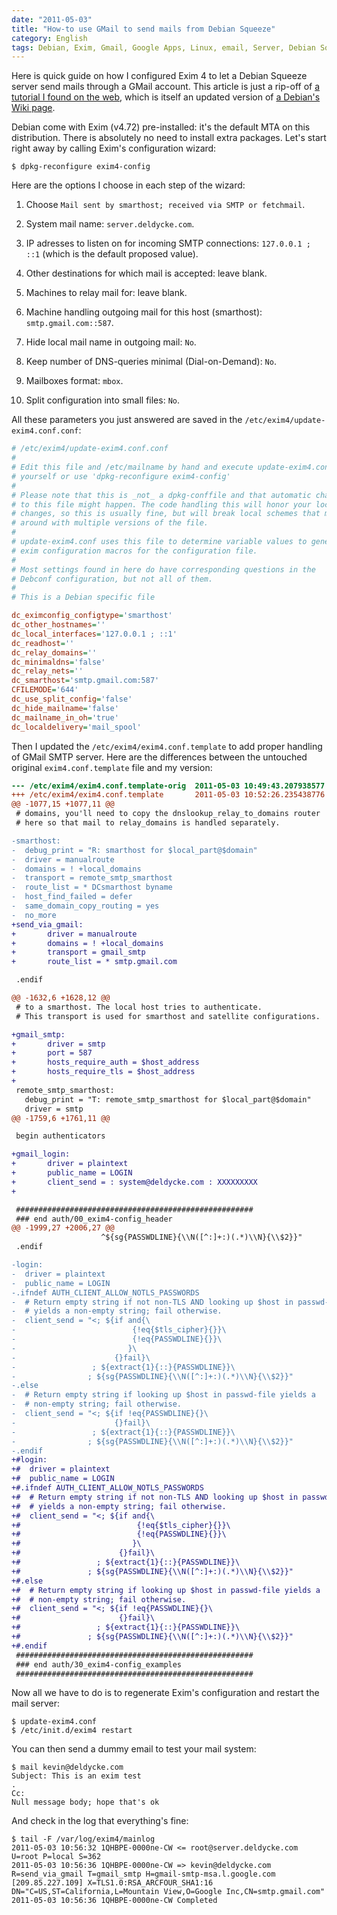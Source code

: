 ```yaml
---
date: "2011-05-03"
title: "How-to use GMail to send mails from Debian Squeeze"
category: English
tags: Debian, Exim, Gmail, Google Apps, Linux, email, Server, Debian Squeeze, RSA
---
```


Here is quick guide on how I configured Exim 4 to let a Debian Squeeze server send mails through a GMail account. This article is just a rip-off of [a tutorial I found on the web](https://www.manu-j.com/blog/wordpress-exim4-ubuntu-gmail-smtp/75/), which is itself an updated version of [a Debian's Wiki page](https://wiki.debian.org/GmailAndExim4).

Debian come with Exim (v4.72) pre-installed: it's the default MTA on this distribution. There is absolutely no need to install extra packages. Let's start right away by calling Exim's configuration wizard:

```shell-session
$ dpkg-reconfigure exim4-config
```

Here are the options I choose in each step of the wizard:

  1. Choose `Mail sent by smarthost; received via SMTP or fetchmail`.

  2. System mail name: `server.deldycke.com`.

  3. IP adresses to listen on for incoming SMTP connections: `127.0.0.1 ; ::1` (which is the default proposed value).

  4. Other destinations for which mail is accepted: leave blank.

  5. Machines to relay mail for: leave blank.

  6. Machine handling outgoing mail for this host (smarthost): `smtp.gmail.com::587`.

  7. Hide local mail name in outgoing mail: `No`.

  8. Keep number of DNS-queries minimal (Dial-on-Demand): `No`.

  9. Mailboxes format: `mbox`.

  10. Split configuration into small files: `No`.

All these parameters you just answered are saved in the `/etc/exim4/update-exim4.conf.conf`:

```ini
# /etc/exim4/update-exim4.conf.conf
#
# Edit this file and /etc/mailname by hand and execute update-exim4.conf
# yourself or use 'dpkg-reconfigure exim4-config'
#
# Please note that this is _not_ a dpkg-conffile and that automatic changes
# to this file might happen. The code handling this will honor your local
# changes, so this is usually fine, but will break local schemes that mess
# around with multiple versions of the file.
#
# update-exim4.conf uses this file to determine variable values to generate
# exim configuration macros for the configuration file.
#
# Most settings found in here do have corresponding questions in the
# Debconf configuration, but not all of them.
#
# This is a Debian specific file

dc_eximconfig_configtype='smarthost'
dc_other_hostnames=''
dc_local_interfaces='127.0.0.1 ; ::1'
dc_readhost=''
dc_relay_domains=''
dc_minimaldns='false'
dc_relay_nets=''
dc_smarthost='smtp.gmail.com:587'
CFILEMODE='644'
dc_use_split_config='false'
dc_hide_mailname='false'
dc_mailname_in_oh='true'
dc_localdelivery='mail_spool'
```

Then I updated the `/etc/exim4/exim4.conf.template` to add proper handling of GMail SMTP server. Here are the differences between the untouched original `exim4.conf.template` file and my version:

```diff
--- /etc/exim4/exim4.conf.template-orig  2011-05-03 10:49:43.207938577 +0200
+++ /etc/exim4/exim4.conf.template       2011-05-03 10:52:26.235438776 +0200
@@ -1077,15 +1077,11 @@
 # domains, you'll need to copy the dnslookup_relay_to_domains router
 # here so that mail to relay_domains is handled separately.

-smarthost:
-  debug_print = "R: smarthost for $local_part@$domain"
-  driver = manualroute
-  domains = ! +local_domains
-  transport = remote_smtp_smarthost
-  route_list = * DCsmarthost byname
-  host_find_failed = defer
-  same_domain_copy_routing = yes
-  no_more
+send_via_gmail:
+       driver = manualroute
+       domains = ! +local_domains
+       transport = gmail_smtp
+       route_list = * smtp.gmail.com

 .endif

@@ -1632,6 +1628,12 @@
 # to a smarthost. The local host tries to authenticate.
 # This transport is used for smarthost and satellite configurations.

+gmail_smtp:
+       driver = smtp
+       port = 587
+       hosts_require_auth = $host_address
+       hosts_require_tls = $host_address
+
 remote_smtp_smarthost:
   debug_print = "T: remote_smtp_smarthost for $local_part@$domain"
   driver = smtp
@@ -1759,6 +1761,11 @@

 begin authenticators

+gmail_login:
+       driver = plaintext
+       public_name = LOGIN
+       client_send = : system@deldycke.com : XXXXXXXXX
+

 #####################################################
 ### end auth/00_exim4-config_header
@@ -1999,27 +2006,27 @@
                    ^${sg{PASSWDLINE}{\\N([^:]+:)(.*)\\N}{\\$2}}"
 .endif

-login:
-  driver = plaintext
-  public_name = LOGIN
-.ifndef AUTH_CLIENT_ALLOW_NOTLS_PASSWORDS
-  # Return empty string if not non-TLS AND looking up $host in passwd-file
-  # yields a non-empty string; fail otherwise.
-  client_send = "<; ${if and{\
-                          {!eq{$tls_cipher}{}}\
-                          {!eq{PASSWDLINE}{}}\
-                         }\
-                      {}fail}\
-                 ; ${extract{1}{::}{PASSWDLINE}}\
-                ; ${sg{PASSWDLINE}{\\N([^:]+:)(.*)\\N}{\\$2}}"
-.else
-  # Return empty string if looking up $host in passwd-file yields a
-  # non-empty string; fail otherwise.
-  client_send = "<; ${if !eq{PASSWDLINE}{}\
-                      {}fail}\
-                 ; ${extract{1}{::}{PASSWDLINE}}\
-                ; ${sg{PASSWDLINE}{\\N([^:]+:)(.*)\\N}{\\$2}}"
-.endif
+#login:
+#  driver = plaintext
+#  public_name = LOGIN
+#.ifndef AUTH_CLIENT_ALLOW_NOTLS_PASSWORDS
+#  # Return empty string if not non-TLS AND looking up $host in passwd-file
+#  # yields a non-empty string; fail otherwise.
+#  client_send = "<; ${if and{\
+#                          {!eq{$tls_cipher}{}}\
+#                          {!eq{PASSWDLINE}{}}\
+#                         }\
+#                      {}fail}\
+#                 ; ${extract{1}{::}{PASSWDLINE}}\
+#               ; ${sg{PASSWDLINE}{\\N([^:]+:)(.*)\\N}{\\$2}}"
+#.else
+#  # Return empty string if looking up $host in passwd-file yields a
+#  # non-empty string; fail otherwise.
+#  client_send = "<; ${if !eq{PASSWDLINE}{}\
+#                      {}fail}\
+#                 ; ${extract{1}{::}{PASSWDLINE}}\
+#               ; ${sg{PASSWDLINE}{\\N([^:]+:)(.*)\\N}{\\$2}}"
+#.endif
 #####################################################
 ### end auth/30_exim4-config_examples
 #####################################################
```

Now all we have to do is to regenerate Exim's configuration and restart the mail server:

```shell-session
$ update-exim4.conf
$ /etc/init.d/exim4 restart
```

You can then send a dummy email to test your mail system:

```shell-session
$ mail kevin@deldycke.com
Subject: This is an exim test
.
Cc:
Null message body; hope that's ok
```

And check in the log that everything's fine:

```shell-session
$ tail -F /var/log/exim4/mainlog
2011-05-03 10:56:32 1QHBPE-0000ne-CW <= root@server.deldycke.com U=root P=local S=362
2011-05-03 10:56:36 1QHBPE-0000ne-CW => kevin@deldycke.com R=send_via_gmail T=gmail_smtp H=gmail-smtp-msa.l.google.com [209.85.227.109] X=TLS1.0:RSA_ARCFOUR_SHA1:16 DN="C=US,ST=California,L=Mountain View,O=Google Inc,CN=smtp.gmail.com"
2011-05-03 10:56:36 1QHBPE-0000ne-CW Completed
```


